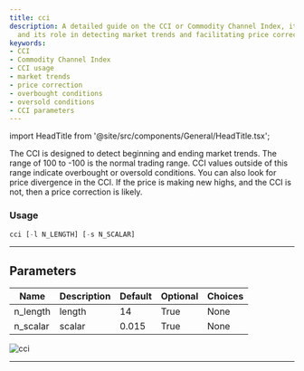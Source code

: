 ```yaml
---
title: cci
description: A detailed guide on the CCI or Commodity Channel Index, its usage, parameters
  and its role in detecting market trends and facilitating price correction.
keywords:
- CCI
- Commodity Channel Index
- CCI usage
- market trends
- price correction
- overbought conditions
- oversold conditions
- CCI parameters
---
```


import HeadTitle from '@site/src/components/General/HeadTitle.tsx';

<HeadTitle title="forex/ta/cci - Reference | OpenBB Terminal Docs" />

The CCI is designed to detect beginning and ending market trends. The range of 100 to -100 is the normal trading range. CCI values outside of this range indicate overbought or oversold conditions. You can also look for price divergence in the CCI. If the price is making new highs, and the CCI is not, then a price correction is likely.

### Usage

```python
cci [-l N_LENGTH] [-s N_SCALAR]
```

---

## Parameters

| Name | Description | Default | Optional | Choices |
| ---- | ----------- | ------- | -------- | ------- |
| n_length | length | 14 | True | None |
| n_scalar | scalar | 0.015 | True | None |

![cci](https://user-images.githubusercontent.com/46355364/154310079-808803ca-26dd-4d45-8a02-17e51230bf2d.png)

---
